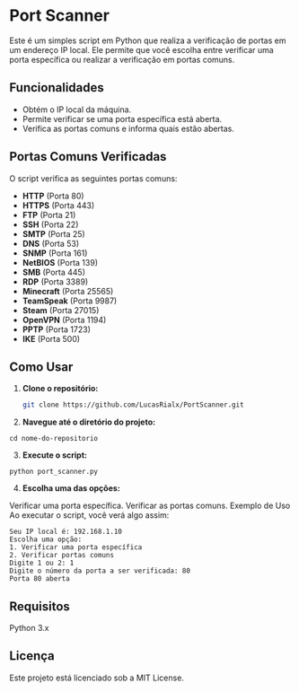# Port Scanner

Este é um simples script em Python que realiza a verificação de portas em um endereço IP local. Ele permite que você escolha entre verificar uma porta específica ou realizar a verificação em portas comuns.

## Funcionalidades

- Obtém o IP local da máquina.
- Permite verificar se uma porta específica está aberta.
- Verifica as portas comuns e informa quais estão abertas.

## Portas Comuns Verificadas

O script verifica as seguintes portas comuns:

- **HTTP** (Porta 80)
- **HTTPS** (Porta 443)
- **FTP** (Porta 21)
- **SSH** (Porta 22)
- **SMTP** (Porta 25)
- **DNS** (Porta 53)
- **SNMP** (Porta 161)
- **NetBIOS** (Porta 139)
- **SMB** (Porta 445)
- **RDP** (Porta 3389)
- **Minecraft** (Porta 25565)
- **TeamSpeak** (Porta 9987)
- **Steam** (Porta 27015)
- **OpenVPN** (Porta 1194)
- **PPTP** (Porta 1723)
- **IKE** (Porta 500)

## Como Usar

1. **Clone o repositório:**

   ```bash
   git clone https://github.com/LucasRialx/PortScanner.git
   ```
2. **Navegue até o diretório do projeto:**
```
cd nome-do-repositorio
```

3. **Execute o script:**
```
python port_scanner.py
```
4. **Escolha uma das opções:**

Verificar uma porta específica.
Verificar as portas comuns.
Exemplo de Uso
Ao executar o script, você verá algo assim:

```
Seu IP local é: 192.168.1.10
Escolha uma opção:
1. Verificar uma porta específica
2. Verificar portas comuns
Digite 1 ou 2: 1
Digite o número da porta a ser verificada: 80
Porta 80 aberta
```

## Requisitos
Python 3.x

## Licença
Este projeto está licenciado sob a MIT License.
